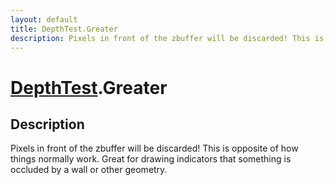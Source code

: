 ```yaml
---
layout: default
title: DepthTest.Greater
description: Pixels in front of the zbuffer will be discarded! This is opposite of how things normally work. Great for drawing indicators that something is occluded by a wall or other geometry.
---
```

# [DepthTest]({{site.url}}/Pages/Reference/DepthTest.html).Greater

## Description
Pixels in front of the zbuffer will be discarded! This
is opposite of how things normally work. Great for drawing
indicators that something is occluded by a wall or other
geometry.

